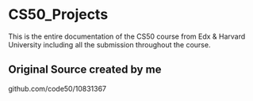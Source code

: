 # CS50_Projects
This is the entire documentation of the CS50 course from Edx &amp; Harvard University including all the submission throughout the course.
## Original Source created by me
github.com/code50/10831367
